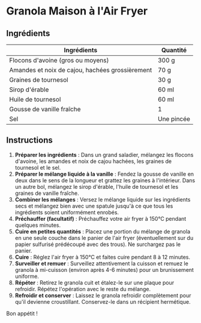 # Granola Maison à l'Air Fryer

## Ingrédients

| Ingrédients                              | Quantité          |
|------------------------------------------|-------------------|
| Flocons d'avoine (gros ou moyens)        | 300 g             |
| Amandes et noix de cajou, hachées grossièrement | 70 g              |
| Graines de tournesol                     | 30 g              |
| Sirop d'érable                           | 60 ml             |
| Huile de tournesol                       | 60 ml             |
| Gousse de vanille fraîche                | 1                 |
| Sel                                      | Une pincée        |

## Instructions

1. **Préparer les ingrédients** : Dans un grand saladier, mélangez les flocons d'avoine, les amandes et noix de cajou hachées, les graines de tournesol et le sel.
2. **Préparer le mélange liquide à la vanille** : Fendez la gousse de vanille en deux dans le sens de la longueur et grattez les graines à l'intérieur. Dans un autre bol, mélangez le sirop d'érable, l'huile de tournesol et les graines de vanille fraîche.
3. **Combiner les mélanges** : Versez le mélange liquide sur les ingrédients secs et mélangez bien avec une spatule jusqu'à ce que tous les ingrédients soient uniformément enrobés.
4. **Préchauffer (facultatif)** : Préchauffez votre air fryer à 150°C pendant quelques minutes.
5. **Cuire en petites quantités** : Placez une portion du mélange de granola en une seule couche dans le panier de l'air fryer (éventuellement sur du papier sulfurisé prédécoupé avec des trous). Ne surchargez pas le panier.
6. **Cuire** : Réglez l'air fryer à 150°C et faites cuire pendant 8 à 12 minutes.
7. **Surveiller et remuer** : Surveillez attentivement la cuisson et remuez le granola à mi-cuisson (environ après 4-6 minutes) pour un brunissement uniforme.
8. **Répéter** : Retirez le granola cuit et étalez-le sur une plaque pour refroidir. Répétez l'opération avec le reste du mélange.
9. **Refroidir et conserver** : Laissez le granola refroidir complètement pour qu'il devienne croustillant. Conservez-le dans un récipient hermétique.

Bon appétit !